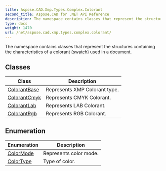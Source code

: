 ```yaml
---
title: Aspose.CAD.Xmp.Types.Complex.Colorant
second_title: Aspose.CAD for .NET API Reference
description: The namespace contains classes that represent the structures containing the characteristics of a colorant swatch used in a document
type: docs
weight: 1470
url: /net/aspose.cad.xmp.types.complex.colorant/
---
```

The namespace contains classes that represent the structures containing the characteristics of a colorant (swatch) used in a document.

## Classes

| Class | Description |
| --- | --- |
| [ColorantBase](./colorantbase/) | Represents XMP Colorant type. |
| [ColorantCmyk](./colorantcmyk/) | Represents CMYK Colorant. |
| [ColorantLab](./colorantlab/) | Represents LAB Colorant. |
| [ColorantRgb](./colorantrgb/) | Represents RGB Colorant. |
## Enumeration

| Enumeration | Description |
| --- | --- |
| [ColorMode](./colormode/) | Represents color mode. |
| [ColorType](./colortype/) | Type of color. |


